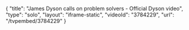 {
    "title": "James Dyson calls on problem solvers - Official Dyson video",
    "type": "solo",
    "layout": "iframe-static",
    "videoId": "3784229",
    "url": "\/tvpembed\/3784229"
}